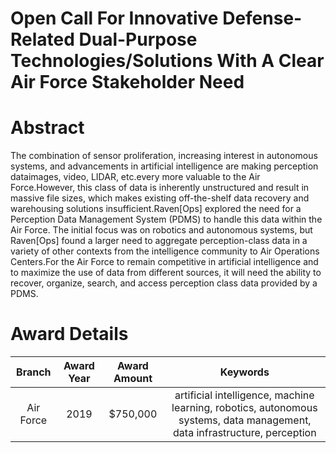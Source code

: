 
Open Call For Innovative Defense-Related Dual-Purpose Technologies/Solutions With A Clear Air Force Stakeholder Need
====================================================================================================================

# Abstract


The combination of sensor proliferation, increasing interest in autonomous systems, and advancements in artificial intelligence are making perception dataimages, video, LIDAR, etc.every more valuable to the Air Force.However, this class of data is inherently unstructured and result in massive file sizes, which makes existing off-the-shelf data recovery and warehousing solutions insufficient.Raven[Ops] explored the need for a Perception Data Management System (PDMS) to handle this data within the Air Force. The initial focus was on robotics and autonomous systems, but Raven[Ops] found a larger need to aggregate perception-class data in a variety of other contexts from the intelligence community to Air Operations Centers.For the Air Force to remain competitive in artificial intelligence and to maximize the use of data from different sources, it will need the ability to recover, organize, search, and access perception class data provided by a PDMS.  

# Award Details

|Branch|Award Year|Award Amount|Keywords|
| :---: | :---: | :---: | :---: |
|Air Force|2019|$750,000|artificial intelligence, machine learning, robotics, autonomous systems, data management, data infrastructure, perception|
